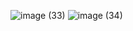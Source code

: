 
![image (33)](https://github.com/user-attachments/assets/5bed6a59-4e14-4b10-a4c2-97acc889c579)
![image (34)](https://github.com/user-attachments/assets/367f276b-4599-4392-b55f-cb2e807e88aa)
